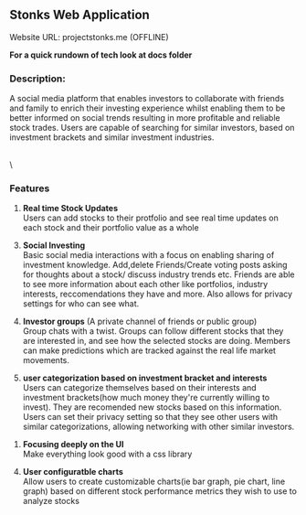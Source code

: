 ## Stonks Web Application

<!-- ## Video link:https://youtu.be/_DxDkdE2adE -->
Website URL: projectstonks.me (OFFLINE)

__For a quick rundown of tech look at docs folder__

### Description:
A social media platform that enables investors to collaborate with friends and family to enrich their investing experience whilst enabling them to be better informed on social trends resulting in more profitable and reliable stock trades. Users are capable of searching for similar investors, based on investment brackets and similar investment industries. 

\
\

### Features
1) __Real time Stock Updates__ <br>
Users can add stocks to their protfolio and see real time updates on each stock and their portfolio value as a whole

<!-- 2) __Real time social media updates(reddit, twitter)__ what people are saying about your stocks <br> 
Using Reddit/Twitter APIs we will check social media activity to determine influences on stock prices in real time. Users will recieve a mini feed inside the application to see what is being said about stock they are interested in, as well as condensed analysis of trending stocks and companies. This can aid in making decisions in regards to stocks you own/plan on buying. -->

3) __Social Investing__ <br>
Basic social media interactions with a focus on enabling sharing of investment knowledge. Add,delete Friends/Create voting posts asking for thoughts about a stock/ discuss industry trends etc. Friends are able to see more information about each other like portfolios, industry interests, reccomendations they have and more. Also allows for  privacy settings for who can see what.

4) __Investor groups__ (A private channel of friends or public group) <br>
Group chats with a twist. Groups can follow different stocks that they are interested in, and see how the selected stocks are doing. Members can make predictions which are tracked against the real life market movements. 

5) __user categorization based on investment bracket and interests__ <br>
Users can categorize themselves based on their interests and investment brackets(how much money they're currently willing to invest). They are recomended new stocks based on this information. Users can set their privacy setting so that they see other users with similar categorizations, allowing networking with other similar investors. 


<!-- ### Final Features -->
1) __Focusing deeply on the UI__ <br>
Make everything look good with a css library

<!-- 2) __Integrating Questrade API & Authorization__ (OAUTH2.0) <br>
Handle security and interleaving questrade api allowing users to see their real portfolio from questrade

3) __Web Scraping News Articles & Other Sources__ <br>
Scrape the web for more sources that are talking about certain stocks you/ your investment groups are interested in -->

4) __User configuratble charts__ <br>
Allow users to create customizable charts(ie bar graph, pie chart, line graph) based on different stock performance metrics they wish to use to analyze stocks


